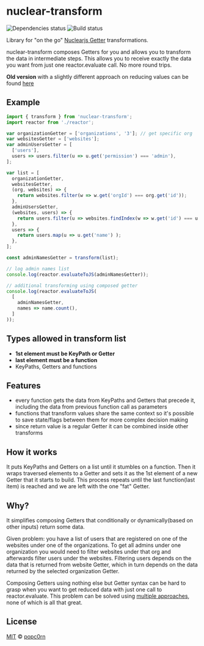 nuclear-transform
=================

![Dependencies status](https://david-dm.org/popc0rn/nuclear-transform.svg) ![Build status](https://travis-ci.org/popc0rn/pirates-log.svg?branch=master)

Library for "on the go" [Nuclearjs Getter](https://optimizely.github.io/nuclear-js/docs/04-getters.html) transformations.

nuclear-transform composes Getters for you and allows you to transform the data in intermediate steps. This allows you to receive exactly the data you want from just one reactor.evaluate call. No more round trips.

**Old version** with a slightly different approach on reducing values can be found [here](https://github.com/popc0rn/nuclear-transform/tree/0.0.4)

## Example

```javascript
import { transform } from 'nuclear-transform';
import reactor from './reactor';

var organizationGetter = ['organizations', '3']; // get specific org
var websitesGetter = ['websites'];
var adminUsersGetter = [
  ['users'],
  users => users.filter(u => u.get('permission') === 'admin'),
];

var list = [
  organizationGetter,
  websitesGetter,
  (org, websites) => {
    return websites.filter(w => w.get('orgId') === org.get('id'));
  },
  adminUsersGetter,
  (websites, users) => {
    return users.filter(u => websites.findIndex(w => w.get('id') === u.get('wId')) !== -1);
  },
  users => {
    return users.map(u => u.get('name') );
  },
];

const adminNamesGetter = transform(list);

// log admin names list
console.log(reactor.evaluateToJS(adminNamesGetter));

// additional transforming using composed getter
console.log(reactor.evaluateToJS(
  [
    adminNamesGetter,
    names => name.count(),
  ]
));

```

## Types allowed in transform list
- **1st element must be KeyPath or Getter**
- **last element must be a function**
- KeyPaths, Getters and functions

## Features
- every function gets the data from KeyPaths and Getters that precede it, including the data from previous function call as parameters
- functions that transform values share the same context so it's possible to save state/flags between them for more complex decision making
- since return value is a regular Getter it can be combined inside other transforms

## How it works
It puts KeyPaths and Getters on a list until it stumbles on a function. Then it wraps traversed elements to a Getter and sets it as the 1st element of a new Getter that it starts to build. This process repeats until the last function(last item) is reached and we are left with the one "fat" Getter.

## Why?
It simplifies composing Getters that conditionally or dynamically(based on other inputs) return some data.

Given problem: you have a list of users that are registered on one of the websites under one of the organizations.
To get all admins under one organization you would need to filter websites under that org and afterwards filter users under the websites. Filtering users depends on the data that is returned from website Getter, which in turn depends on the data returned by the selected organization Getter.

Composing Getters using nothing else but Getter syntax can be hard to grasp when you want to get reduced data with just one call to reactor.evaluate.
This problem can be solved using [multiple approaches](https://github.com/popc0rn/nuclear-transform/blob/master/related-info.md), none of which is all that great.

## License
[MIT](https://opensource.org/licenses/MIT) © [popc0rn](http://popc0rn.me)
